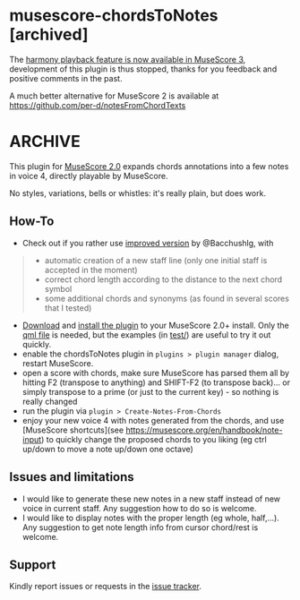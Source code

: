 # musescore-chordsToNotes   [archived]

The [harmony playback feature is now available in MuseScore 3](https://github.com/musescore/MuseScore/pull/5129#issuecomment-601717806), development of this plugin is thus stopped, thanks for you feedback and positive comments in the past.

A much better alternative for MuseScore 2 is available at https://github.com/per-d/notesFromChordTexts

# ARCHIVE

This plugin for [MuseScore 2.0](http://musescore.org/) expands chords annotations into a few notes in voice 4, directly playable by MuseScore.

No styles, variations, bells or whistles: it's really plain, but does work.

## How-To

- Check out if you rather use [improved version](https://github.com/berteh/musescore-chordsToNotes/issues/9#issue-368060822) by @Bacchushlg, with
> * automatic creation of a new staff line (only one initial staff is accepted in the moment)
> * correct chord length according to the distance to the next chord symbol
> * some additional chords and synonyms (as found in several scores that I tested)
- [Download](https://github.com/berteh/musescore-chordsToNotes/archive/master.zip) and [install the plugin](https://musescore.org/en/handbook/plugins-0#installation) to your MuseScore 2.0+ install. Only the [qml file]([https://github.com/berteh/musescore-chordsToNotes/raw/master/chordsToNotes.qml) is needed, but the examples (in [test/](https://github.com/berteh/musescore-chordsToNotes/tree/master/test)) are useful to try it out quickly.
- enable the chordsToNotes plugin in ``plugins > plugin manager`` dialog, restart MuseScore.
- open a score with chords, make sure MuseScore has parsed them all by hitting F2 (transpose to anything) and SHIFT-F2 (to transpose back)... or simply transpose to a prime (or just to the current key) - so nothing is really changed
- run the plugin via ``plugin > Create-Notes-From-Chords``
- enjoy your new voice 4 with notes generated from the chords, and use [MuseScore shortcuts](see https://musescore.org/en/handbook/note-input) to quickly change the proposed chords to you liking (eg ctrl up/down to move a note up/down one octave)

## Issues and limitations

- I would like to generate these new notes in a new staff instead of new voice in current staff. Any suggestion how to do so is welcome.
- I would like to display notes with the proper length (eg whole, half,...). Any suggestion to get note length info from cursor chord/rest is welcome.

## Support

Kindly report issues or requests in the [issue tracker](https://github.com/berteh/musescore-chordsToNotes/issues).
